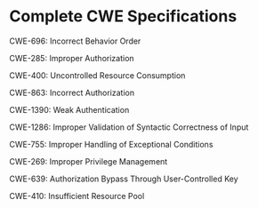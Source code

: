 

# Complete CWE Specifications

CWE-696: Incorrect Behavior Order

CWE-285: Improper Authorization

CWE-400: Uncontrolled Resource Consumption

CWE-863: Incorrect Authorization

CWE-1390: Weak Authentication

CWE-1286: Improper Validation of Syntactic Correctness of Input

CWE-755: Improper Handling of Exceptional Conditions

CWE-269: Improper Privilege Management

CWE-639: Authorization Bypass Through User-Controlled Key

CWE-410: Insufficient Resource Pool